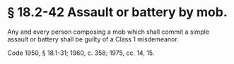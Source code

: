 # § 18.2-42 Assault or battery by mob.

<p>Any and every person composing a mob which shall commit a simple assault or battery shall be guilty of a Class 1 misdemeanor.</p><p>Code 1950, § 18.1-31; 1960, c. 358; 1975, cc. 14, 15.</p>